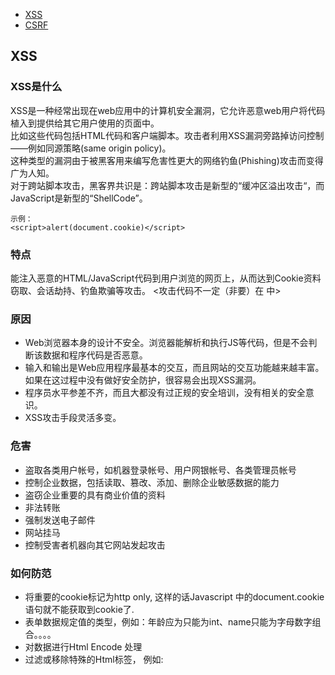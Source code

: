 * [XSS](#XSS)
* [CSRF](#CSRF)

## XSS
### XSS是什么
XSS是一种经常出现在web应用中的计算机安全漏洞，它允许恶意web用户将代码植入到提供给其它用户使用的页面中。<br>
比如这些代码包括HTML代码和客户端脚本。攻击者利用XSS漏洞旁路掉访问控制——例如同源策略(same origin policy)。<br>
这种类型的漏洞由于被黑客用来编写危害性更大的网络钓鱼(Phishing)攻击而变得广为人知。<br>
对于跨站脚本攻击，黑客界共识是：跨站脚本攻击是新型的“缓冲区溢出攻击“，而JavaScript是新型的“ShellCode”。
```
示例：
<script>alert(document.cookie)</script>
```

### 特点
能注入恶意的HTML/JavaScript代码到用户浏览的网页上，从而达到Cookie资料窃取、会话劫持、钓鱼欺骗等攻击。
<攻击代码不一定（非要）在 <script></script> 中>
 
### 原因
* Web浏览器本身的设计不安全。浏览器能解析和执行JS等代码，但是不会判断该数据和程序代码是否恶意。
* 输入和输出是Web应用程序最基本的交互，而且网站的交互功能越来越丰富。如果在这过程中没有做好安全防护，很容易会出现XSS漏洞。
* 程序员水平参差不齐，而且大都没有过正规的安全培训，没有相关的安全意识。
* XSS攻击手段灵活多变。

### 危害
* 盗取各类用户帐号，如机器登录帐号、用户网银帐号、各类管理员帐号
* 控制企业数据，包括读取、篡改、添加、删除企业敏感数据的能力
* 盗窃企业重要的具有商业价值的资料
* 非法转账
* 强制发送电子邮件
* 网站挂马
* 控制受害者机器向其它网站发起攻击

### 如何防范
* 将重要的cookie标记为http only, 这样的话Javascript 中的document.cookie语句就不能获取到cookie了.
* 表单数据规定值的类型，例如：年龄应为只能为int、name只能为字母数字组合。。。。
* 对数据进行Html Encode 处理
* 过滤或移除特殊的Html标签， 例如: <script>, <iframe> , &lt; for <, &gt; for >, &quot for
* 过滤JavaScript 事件的标签。例如 "onclick=", "onfocus" 等等。

参考资料：<br>
https://www.cnblogs.com/phpstudy2015-6/p/6767032.html<br>
https://www.cnblogs.com/443855539-wind/p/6055816.html<br>
https://baike.baidu.com/item/XSS%E6%94%BB%E5%87%BB/954065?fr=aladdin


## CSRF
CSRF（Cross-site request forgery）跨站请求伪造，也被称为“One Click Attack”或者Session Riding，通常缩写为CSRF或者XSRF，是一种对网站的恶意利用。尽管听起来像跨站脚本（XSS），但它与XSS非常不同，XSS利用站点内的信任用户，而CSRF则通过伪装来自受信任用户的请求来利用受信任的网站。与XSS攻击相比，CSRF攻击往往不大流行（因此对其进行防范的资源也相当稀少）和难以防范，所以被认为比XSS更具危险性。

### 特点
* 攻击一般发起在第三方网站，而不是被攻击的网站。被攻击的网站无法防止攻击发生。
* 攻击利用受害者在被攻击网站的登录凭证，冒充受害者提交操作；而不是直接窃取数据。
* 整个过程攻击者并不能获取到受害者的登录凭证，仅仅是“冒用”。
* 跨站请求可以用各种方式：图片URL、超链接、CORS、Form提交等等。部分请求方式可以直接嵌入在第三方论坛、文章中，难以进行追踪。

### 防御
* 通过referer、token、Cookie 的 SameSite 属性来检测用户提交。
* 尽量不要在页面的链接中暴露用户隐私信息。
* 对于用户修改删除等操作最好都使用post操作 。
* 避免全站通用的cookie，严格设置cookie的域。

[前端安全系列之二：如何防止CSRF攻击？](https://juejin.im/post/5bc009996fb9a05d0a055192)
